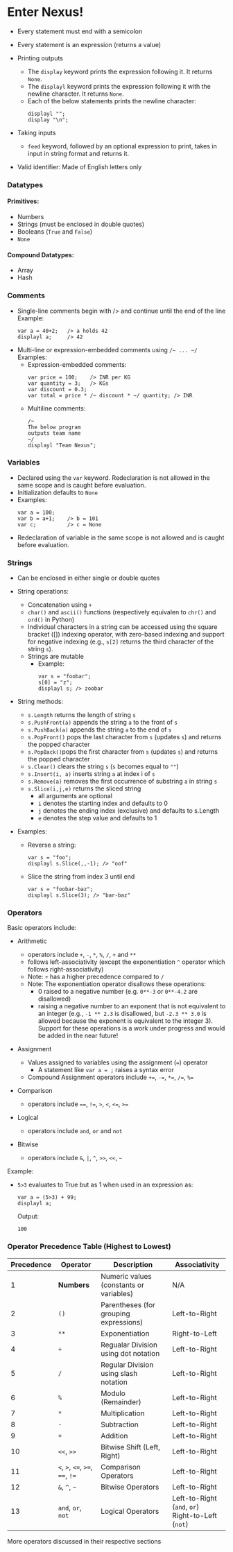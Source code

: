 # Enter Nexus!
- Every statement must end with a semicolon
- Every statement is an expression (returns a value)
- Printing outputs
    - The `display` keyword prints the expression following it. It returns `None`.
    - The `displayl` keyword prints the expression following it with the newline character. It returns `None`.
    - Each of the below statements prints the newline character:
        ```
        displayl ""; 
        display "\n";
        ```
- Taking inputs
    - `feed` keyword, followed by an optional expression to print, takes in input in string format and returns it.

- Valid identifier: Made of English letters only

### Datatypes
#### Primitives:
- Numbers
- Strings (must be enclosed in double quotes)
- Booleans (`True` and `False`)
- `None`  
#### Compound Datatypes:
- Array
- Hash

### Comments
- Single-line comments begin with /> and continue until the end of the line
    Example:
    ```
    var a = 40+2;   /> a holds 42
    displayl a;     /> 42
    ```
-  Multi-line or expression-embedded comments using `/~ ... ~/`  
    Examples:
    - Expression-embedded comments:
        ```
        var price = 100;    /> INR per KG
        var quantity = 3;   /> KGs
        var discount = 0.3;
        var total = price * /~ discount * ~/ quantity; /> INR
        ```
    - Multiline comments:
        ```
        /~
        The below program
        outputs team name
        ~/
        displayl "Team Nexus";
        ```

### Variables
- Declared using the `var` keyword. Redeclaration is not allowed in the same scope and is caught before evaluation.
- Initialization defaults to `None`
- Examples:
    ```
    var a = 100;
    var b = a+1;    /> b = 101
    var c;          /> c = None
    ```
- Redeclaration of variable in the same scope is not allowed and is caught before evaluation.

### Strings
- Can be enclosed in either single or double quotes
- String operations:
    - Concatenation using `+`
    - `char()` and `ascii()` functions (respectively equivalen to `chr()` and `ord()` in Python)
    - Individual characters in a string can be accessed using the square bracket ([]) indexing operator, with zero-based indexing and support for negative indexing (e.g., `s[2]` returns the third character of the string `s`).
    - Strings are mutable
        - Example:
            ```
            var s = "foobar";
            s[0] = "z";
            displayl s; /> zoobar
            ```
- String methods:
    - `s.Length` returns the length of string `s`
    - `s.PushFront(a)` appends the string `a` to the front of `s`
    - `s.PushBack(a)` appends the string `a` to the end of `s`
    - `s.PopFront()` pops the last character from `s` (updates `s`) and returns the popped character
    - `s.PopBack()`pops the first character from `s` (updates `s`) and returns the popped character
    - `s.Clear()` clears the string `s` (`s` becomes equal to `""`)
    - `s.Insert(i, a)` inserts string `a` at index i of `s`
    - `s.Remove(a)` removes the first occurrence of substring `a` in string `s`
    - `s.Slice(i,j,e)` returns the sliced string
        - all arguments are optional
        - `i` denotes the starting index and defaults to 0
        - `j` denotes the ending index (exclusive) and defaults to s.Length
        - `e` denotes the step value and defaults to 1
    
- Examples:
    - Reverse a string:
        ```
        var s = "foo";
        displayl s.Slice(,,-1); /> "oof"
        ```
    - Slice the string from index 3 until end
        ```
        var s = "foobar-baz";
        displayl s.Slice(3); /> "bar-baz"
        ```


### Operators
Basic operators include:
- Arithmetic
    - operators include `+`, `-`, `*`, `%`, `/`, `÷` and `**` 
    - follows left-associativity (except the exponentiation `^` operator which follows right-associativity)
    - Note: `÷` has a higher precedence compared to `/`
    - Note: The exponentiation operator disallows these operations:
        - 0 raised to a negative number (e.g. `0**-3` or `0**-4.2` are disallowed)
        - raising a negative number to an exponent that is not equivalent to an integer (e.g., `-1 ** 2.3` is disallowed, but `-2.3 ** 3.0` is allowed because the exponent is equivalent to the integer 3). Support for these operations is a work under progress and would be added in the near future!

- Assignment
    - Values assigned to variables using the assignment (`=`) operator
        - A statement like `var a = ;` raises a syntax error
    - Compound Assignment operators include `+=`, `-=`, `*=`, `/=`, `%=`

- Comparison
    - operators include `==`, `!=`, `>`, `<`, `<=`, `>=`

- Logical
    - operators include `and`, `or` and `not`

- Bitwise
    - operators include `&`, `|`, `^`, `>>`, `<<`, `~`

Example:
- `5>3` evaluates to True but as 1 when used in an expression as:
    ```
    var a = (5>3) + 99;
    displayl a;
    ```
    Output:
    ```
    100
    ```

### Operator Precedence Table (Highest to Lowest)

| **Precedence** | **Operator**                           | **Description**                   | **Associativity**                                          |
| -------------------- | -------------------------------------------- | --------------------------------------- | ---------------------------------------------------------------- |
| 1                    | **Numbers**                            | Numeric values (constants or variables) | N/A                                                              |
| 2                    | `()`                                       | Parentheses (for grouping expressions)  | Left-to-Right                                                    |
| 3                    | `**`                                       | Exponentiation                          | Right-to-Left                                                    |
| 4                    | `÷`                                  | Regualar Division using dot notation       | Left-to-Right                                                    |
| 5                    | `/`                                | Regular Division using slash notation   | Left-to-Right                                                    |
| 6                    | `%`                                        | Modulo (Remainder)                      | Left-to-Right                                                    |
| 7                    | `*`                                        | Multiplication                          | Left-to-Right                                                    |
| 8                    | `-`                                        | Subtraction                             | Left-to-Right                                                    |
| 9                    | `+`                                        | Addition                                | Left-to-Right                                                    |
| 10                   | `<<`, `>>`                               | Bitwise Shift (Left, Right)             | Left-to-Right                                                    |
| 11                   | `<`, `>`, `<=`, `>=`, `==`, `!=` | Comparison Operators                    | Left-to-Right                                                    |
| 12                   | `&`, `^`, `~`                          | Bitwise Operators                       | Left-to-Right                                                    |
| 13                   | `and`, `or`, `not`                     | Logical Operators                       | Left-to-Right (`and`, `or`) <br> Right-to-Left (`not`) |


More operators discussed in their respective sections
